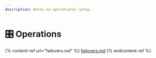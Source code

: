 ```yaml
---
description: Notes on operational setup.
---
```


# 🎛 Operations

{% content-ref url="failovers.md" %}
[failovers.md](failovers.md)
{% endcontent-ref %}
